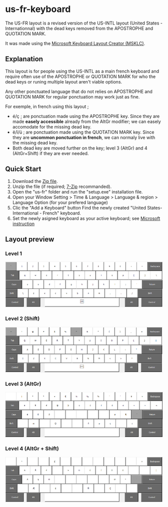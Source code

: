 # us-fr-keyboard

The US-FR layout is a revised version of the US-INTL layout (United States - Internationnal) with the dead keys removed from the APOSTROPHE and QUOTATION MARK.
 
It was made using the [Microsoft Keyboard Layout Creator (MSKLC)](https://www.microsoft.com/en-us/download/details.aspx?id=102134).

## Explanation

This layout is for people using the US-INTL as a main french keyboard and require often use of the APOSTROPHE or QUOTATION MARK for who the dead keys or runing multiple layout aren't viable options. 

Any other ponctuated language that do not relies on APOSTROPHE and QUOTATION MARK for regular ponctuation may work just as fine.

For exemple, in french using this layout ; 

- é/ç ; are ponctuation made using the APOSTROPHE key. Since they are made **easely accessible** already from the AltGr modifier; we can easely accomodate for the missing dead key.
- ë/ï/ü ; are ponctuation made using the QUOTATION MARK key. Since they are **uncommon ponctuation in french**, we can normaly live with the missing dead key.
- Both dead key are moved further on the key; level 3 (AltGr) and 4 (AltGr+Shift) if they are ever needed.

## Quick Start

1. Download the [Zip file](https://github.com/samagior/us-fr-keyboard/archive/refs/heads/main.zip).
2. Unzip the file (if required; [7-Zip](https://www.7-zip.org/) recommanded).
3. Open the "us-fr" folder and run the "setup.exe" installation file.
4. Open your Window Setting > Time & Language > Language & region > Language Option (for your prefered language)
5. Clic the "Add a Keyboard" button Find the newly created "United States-International - French" keyboard.
6. Set the newly asigned keyboard as your active keyboard; see [Microsoft instruction](https://support.microsoft.com/en-us/office/switch-between-languages-using-the-language-bar-1c2242c0-fe15-4bc3-99bc-535de6f4f258)

## Layout preview

### Level 1

![Lvl-1](https://github.com/samagior/us-fr-keyboard/blob/main/preview/lvl-1.png)

### Level 2 (Shift)

![Lvl-2](https://github.com/samagior/us-fr-keyboard/blob/main/preview/lvl-2.png)

### Level 3 (AltGr)

![Lvl-3](https://github.com/samagior/us-fr-keyboard/blob/main/preview/lvl-3.png)

### Level 4 (AltGr + Shift)

![Lvl-4](https://github.com/samagior/us-fr-keyboard/blob/main/preview/lvl-4.png)


